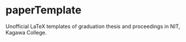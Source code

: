 # paperTemplate
Unofficial LaTeX templates of graduation thesis and proceedings in NIT, Kagawa College.
